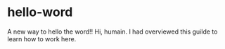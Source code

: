 # hello-word
A new way to hello the word!!
Hi, humain.
I had overviewed this guilde to learn how to work here.
